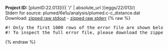 **Project ID:** [plumID:22.013]({{ '/' | absolute_url }}eggs/22/013/)  
Stderr for source:  plumed/6e1u/analysis/plumed.c-c_distance.dat   
Download: [zipped raw stdout](plumed.c-c_distance.dat.plumed.stdout.txt.zip) - [zipped raw stderr](plumed.c-c_distance.dat.plumed.stderr.txt.zip) 
{% raw %}
<pre>
#! Only the first 1000 rows of the error file are shown below
#! To inspect the full error file, please download the zipped raw stderr file above
</pre>
{% endraw %}
